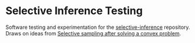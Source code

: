 # Selective Inference Testing

Software testing and experimentation for the [selective-inference](https://github.com/jonathan-taylor/selective-inference) repository. Draws on ideas from [Selective sampling after solving a convex problem](https://arxiv.org/abs/1609.05609).

